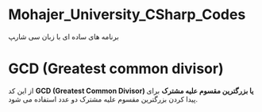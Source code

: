 # Mohajer_University_CSharp_Codes
برنامه های ساده ای با زبان سی شار‍پ
# GCD (Greatest common divisor)
 از این کد **GCD (Greatest Common Divisor) یا بزرگترین مقسوم علیه مشترک** برای پیدا کردن بزرگترین مقسوم علیه مشترک دو عدد استفاده می شود.
